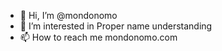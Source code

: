 - 👋 Hi, I’m @mondonomo
- 👀 I’m interested in Proper name understanding
- 📫 How to reach me mondonomo.com

<!---
mondonomo/mondonomo is a ✨ special ✨ repository because its `README.md` (this file) appears on your GitHub profile.
You can click the Preview link to take a look at your changes.
--->
